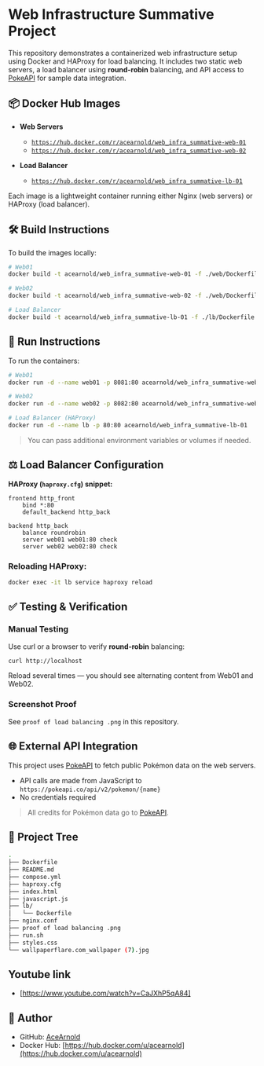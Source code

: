 # Web Infrastructure Summative Project

This repository demonstrates a containerized web infrastructure setup using Docker and HAProxy for load balancing. It includes two static web servers, a load balancer using **round-robin** balancing, and API access to [PokeAPI](https://pokeapi.co/) for sample data integration.


## 📦 Docker Hub Images

* **Web Servers**

  * [`https://hub.docker.com/r/acearnold/web_infra_summative-web-01`](https://hub.docker.com/r/acearnold/web_infra_summative-web-01)
  * [`https://hub.docker.com/r/acearnold/web_infra_summative-web-02`](https://hub.docker.com/r/acearnold/web_infra_summative-web-02)
* **Load Balancer**

  * [`https://hub.docker.com/r/acearnold/web_infra_summative-lb-01`](https://hub.docker.com/r/acearnold/web_infra_summative-lb-01)

Each image is a lightweight container running either Nginx (web servers) or HAProxy (load balancer).


## 🛠️ Build Instructions

To build the images locally:

```bash
# Web01
docker build -t acearnold/web_infra_summative-web-01 -f ./web/Dockerfile .

# Web02
docker build -t acearnold/web_infra_summative-web-02 -f ./web/Dockerfile .

# Load Balancer
docker build -t acearnold/web_infra_summative-lb-01 -f ./lb/Dockerfile .
```


## 🚀 Run Instructions

To run the containers:

```bash
# Web01
docker run -d --name web01 -p 8081:80 acearnold/web_infra_summative-web-01

# Web02
docker run -d --name web02 -p 8082:80 acearnold/web_infra_summative-web-02

# Load Balancer (HAProxy)
docker run -d --name lb -p 80:80 acearnold/web_infra_summative-lb-01
```

> You can pass additional environment variables or volumes if needed.


## ⚖️ Load Balancer Configuration

**HAProxy (`haproxy.cfg`) snippet:**

```haproxy
frontend http_front
    bind *:80
    default_backend http_back

backend http_back
    balance roundrobin
    server web01 web01:80 check
    server web02 web02:80 check
```

### Reloading HAProxy:

```bash
docker exec -it lb service haproxy reload
```


## ✅ Testing & Verification

### Manual Testing

Use curl or a browser to verify **round-robin** balancing:

```bash
curl http://localhost
```

Reload several times — you should see alternating content from Web01 and Web02.

### Screenshot Proof

See `proof of load balancing .png` in this repository.


## 🌐 External API Integration

This project uses [PokeAPI](https://pokeapi.co/) to fetch public Pokémon data on the web servers.

* API calls are made from JavaScript to `https://pokeapi.co/api/v2/pokemon/{name}`
* No credentials required

> All credits for Pokémon data go to [PokeAPI](https://pokeapi.co/).


## 📂 Project Tree

```bash
.
├── Dockerfile
├── README.md
├── compose.yml
├── haproxy.cfg
├── index.html
├── javascript.js
├── lb/
│   └── Dockerfile
├── nginx.conf
├── proof of load balancing .png
├── run.sh
├── styles.css
└── wallpaperflare.com_wallpaper (7).jpg
```

## Youtube link
* [https://www.youtube.com/watch?v=CaJXhP5qA84]

## 👤 Author

* GitHub: [AceArnold](https://github.com/AceArnold)
* Docker Hub: [https://hub.docker.com/u/acearnold](https://hub.docker.com/u/acearnold)

